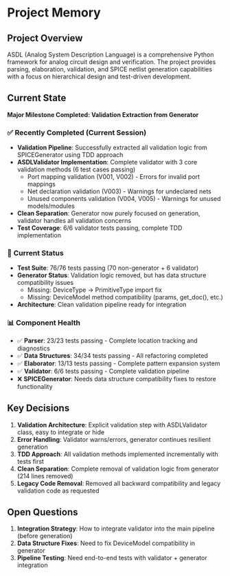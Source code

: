 # Project Memory

## Project Overview
ASDL (Analog System Description Language) is a comprehensive Python framework for analog circuit design and verification. The project provides parsing, elaboration, validation, and SPICE netlist generation capabilities with a focus on hierarchical design and test-driven development.

## Current State
**Major Milestone Completed: Validation Extraction from Generator**

### ✅ **Recently Completed (Current Session)**
- **Validation Pipeline**: Successfully extracted all validation logic from SPICEGenerator using TDD approach
- **ASDLValidator Implementation**: Complete validator with 3 core validation methods (6 test cases passing)
  - Port mapping validation (V001, V002) - Errors for invalid port mappings
  - Net declaration validation (V003) - Warnings for undeclared nets  
  - Unused components validation (V004, V005) - Warnings for unused models/modules
- **Clean Separation**: Generator now purely focused on generation, validator handles all validation concerns
- **Test Coverage**: 6/6 validator tests passing, complete TDD implementation

### 🔧 **Current Status**
- **Test Suite**: 76/76 tests passing (70 non-generator + 6 validator)
- **Generator Status**: Validation logic removed, but has data structure compatibility issues
  - Missing: DeviceType → PrimitiveType import fix
  - Missing: DeviceModel method compatibility (params, get_doc(), etc.)
- **Architecture**: Clean validation pipeline ready for integration

### 📊 **Component Health**
- ✅ **Parser**: 23/23 tests passing - Complete location tracking and diagnostics
- ✅ **Data Structures**: 34/34 tests passing - All refactoring completed  
- ✅ **Elaborator**: 13/13 tests passing - Complete pattern expansion system
- ✅ **Validator**: 6/6 tests passing - Complete validation pipeline
- ❌ **SPICEGenerator**: Needs data structure compatibility fixes to restore functionality

## Key Decisions
1. **Validation Architecture**: Explicit validation step with ASDLValidator class, easy to integrate or hide
2. **Error Handling**: Validator warns/errors, generator continues resilient generation
3. **TDD Approach**: All validation methods implemented incrementally with tests first
4. **Clean Separation**: Complete removal of validation logic from generator (214 lines removed)
5. **Legacy Code Removal**: Removed all backward compatibility and legacy validation code as requested

## Open Questions
1. **Integration Strategy**: How to integrate validator into the main pipeline (before generation)
2. **Data Structure Fixes**: Need to fix DeviceModel compatibility in generator
3. **Pipeline Testing**: Need end-to-end tests with validator + generator integration